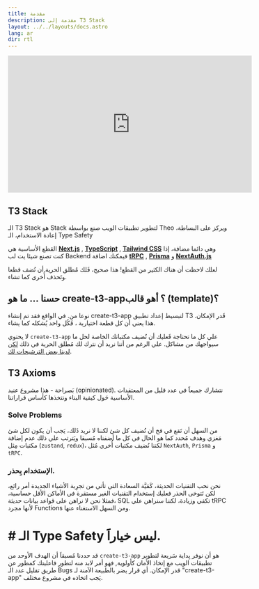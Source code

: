 ```yaml
---
title: مقدمة
description: مقدمة إلى T3 Stack
layout: ../../layouts/docs.astro
lang: ar
dir: rtl
---
```


<div class="embed">
<iframe width="560" height="315" src="https://www.youtube.com/embed/PbjHxIuHduU" title="The best stack for your next project" frameborder="0" allow="accelerometer; autoplay; clipboard-write; encrypted-media; gyroscope; picture-in-picture" allowfullscreen></iframe>
</div>

## T3 Stack

الـ T3 Stack هو Stack لتطوير تطبيقات الويب صنع بواسطة Theo ويركز على البساطة، إعادة الاستخدام، الـ Type Safety

القطع الأساسية هي [**Next.js**](https://nextjs.org/) , [**TypeScript**](https://typescriptlang.org/) , [**Tailwind CSS**](https://tailwindcss.com/) وهي دائما مضافة، إذا كنت تصنع شيئا يت
لب Backend فيمكنك اضافة [**tRPC**](https://trpc.io/) , [**Prisma**](https://prisma.io/) و [**NextAuth.js**](https://next-auth.js.org/)

لعلك لاحظت أن هناك الكثير من القطع! هذا صحيح، فَلك مُطلق الحرية أن تُضف قطعا وتَحذف أُخرى كما تشاء.

## حسنا … ما هو create-t3-app؟ أهو قالب (template)؟

نوعا من. في الواقع فقد تم إنشاء create-t3-app لتبسيط إعداد تطبيق T3 قَدر الإمكان. هذا يعني أن كل قطعة اختيارية ، فَكُل واحد يُشكله كما يشاء.

لا يحتوي `create-t3-app` علي كل ما تحتاجة فَعليك أن تُضيف مكتباتك الخاصة لحل ما سيواجهك من مشاكل. علي الرغم من أننا نريد أن نترك لك مُطلق الحرية في ذلك [لكن لدينا بعض الترشيحات لك](/en/other-recs).

## T3 Axioms

بَصراحة - هذا مشروع عنيد (opinionated). نتشارك جميعاََ في عدد قليل من المعتقدات الأساسية حَول كيفية البناء ونتخذها كأساس قراراتنا.

### Solve Problems

من السهل أن تَقع في فخ أن تُضيف كل شئ لكننا لا نريد ذَلك، يَجب أن يكون لكل شئ مَغزي وهدف مُحدد كما هو الحال في كل ما أضفناه مُسبقا ويَترتب علي ذلك عدم إضافة مكتبات مِثل (`zustand`, `redux`)، لكننا نُضيف مكتبات أُخري مُثل `NextAuth`, `Prisma` و `tRPC`.

### الإستخدام بِحذر.

نحن نحب التقنيات الحديثة، كَمَيَّة السعادة التي تأتي من تجرِبة الأشياء الجديدة أمر رائع، لكن تَتوخى الحذر فعليك إستخدام التقنيات الغير مستقرة في الأماكن الأقل حساسية، فمثلا نحن لا نراهن على قواعد بيانات حديثة، SQL تكفي وزيادة، لكننا سنراهن علي tRPC لأنها مجرد Functions ومن السهل الاستغناء عنها.

# # الـ Type Safety ليس خياراََ.

قد حددنا مُسبقاَ أن الهدف الأوحد من `create-t3-app` هو أن نوفر بِداية سَريعة لتطوير تطبيقات الويب مع إتخاذ الأمان كأولوية, فهو أمر لابد منه لتطور فاعليتك كمطور عن طريق تقليل عدد الـ Bugs قدر الإمكان.
أي قرار يضر بالطبيعة الآمنة لـ "create-t3-app" يَجب اتخاذه في مشروع مختلف.
